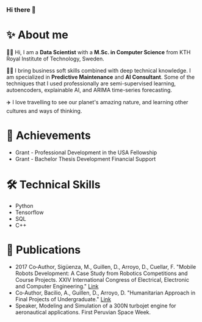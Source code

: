 ### Hi there 👋

<!--
**kplrm/kplrm** is a ✨ _special_ ✨ repository because its `README.md` (this file) appears on your GitHub profile.

Here are some ideas to get you started:

- 🔭 I’m currently working on ...
- 🌱 I’m currently learning ...
- 👯 I’m looking to collaborate on ...
- 🤔 I’m looking for help with ...
- 💬 Ask me about ...
- 📫 How to reach me: ...
- ⚡ Fun fact: ...
-->

# ✨ About me
👨‍🎓 Hi, I am a **Data Scientist** with a **M.Sc. in Computer Science** from KTH Royal Institute of Technology, Sweden.

👨‍💻 I bring business soft skills combined with deep technical knowledge. I am specialized in **Predictive Maintenance** and **AI Consultant**. Some of the techniques that I used professionally are semi-supervised learning, autoencoders, explainable AI, and ARIMA time-series forecasting.

✈️ I love travelling to see our planet's amazing nature, and learning other cultures and ways of thinking.

# 🏅 Achievements
* Grant - Professional Development in the USA Fellowship
* Grant - Bachelor Thesis Development Financial Support

# 🛠️ Technical Skills
* Python
* Tensorflow
* SQL
* C++

# 📖 Publications
* 2017 Co‑Author, Sigüenza, M., Guillen, D., Arroyo, D., Cuellar, F. "Mobile Robots Development: A Case Study from Robotics Competitions and Course Projects. XXIV International Congress of Electrical, Electronic and Computer Engineering." [Link]([https://link-url-here.org](https://ieeexplore.ieee.org/document/8079703))
* Co‑Author, Bacilio, A., Guillen, D., Arroyo, D. "Humanitarian Approach in Final Projects of Undergraduate." [Link](https://ieeexplore.ieee.org/document/7856065)
* Speaker, Modeling and Simulation of a 300N turbojet engine for aeronautical applications. First Peruvian Space Week.
